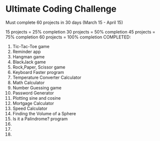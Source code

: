 # Ultimate Coding Challenge 
Must complete 60 projects in 30 days (March 15 - April 15)

15 projects = 25% completion 
30 projects = 50% completion
45 projects = 75% completion 
60 projects = 100% completion
COMPLETED: 

1. Tic-Tac-Toe game
2. Reminder app
3. Hangman game
4. BlackJack game
5. Rock,Paper, Scissor game
6. Keyboard Faster program
7. Temperature Converter Calculator
8. Math Calculator 
9. Number Guessing game
10. Password Generator
11. Plotting sine and cosine
12. Mortgage Calculator
13. Speed Calculator 
14. Finding the Volume of a Sphere
15. Is it a Palindrome? program
16.
17.
18.

